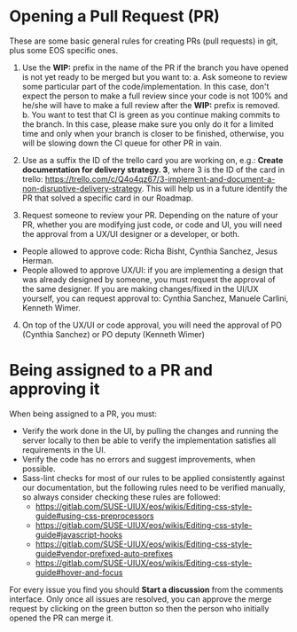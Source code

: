 # Opening a Pull Request (PR)

These are some basic general rules for creating PRs (pull requests) in git, plus some EOS specific ones.

1. Use the **WIP:** prefix in the name of the PR if the branch you have opened is not yet ready to be merged but you want to:
  a. Ask someone to review some particular part of the code/implementation. In this case, don't expect the person to make a full review since your code is not 100% and he/she will have to make a full review after the **WIP:** prefix is removed.
  b. You want to test that CI is green as you continue making commits to the branch. In this case, please make sure you only do it for a limited time and only when your branch is closer to be finished, otherwise, you will be slowing down the CI queue for other PR in vain.

2. Use as a suffix the ID of the trello card you are working on, e.g.: **Create documentation for delivery strategy. 3**, where 3 is the ID of the card in trello:  https://trello.com/c/Q4o4qz67/3-implement-and-document-a-non-disruptive-delivery-strategy. This will help us in a future identify the PR that solved a specific card in our Roadmap.

3. Request someone to review your PR. Depending on the nature of your PR, whether you are modifying just code, or code and UI, you will need the approval from a UX/UI designer or a developer, or both. 
  - People allowed to approve code: Richa Bisht, Cynthia Sanchez, Jesus Herman. 
  - People allowed to approve UX/UI: if you are implementing a design that was already designed by someone, you must request the approval of the same designer. If you are making changes/fixed in the UI/UX yourself, you can request approval to: Cynthia Sanchez, Manuele Carlini, Kenneth Wimer.

4. On top of the UX/UI or code approval, you will need the approval of PO (Cynthia Sanchez) or PO deputy (Kenneth Wimer)

# Being assigned to a PR and approving it

When being assigned to a PR, you must:
- Verify the work done in the UI, by pulling the changes and running the server locally to then be able to verify the implementation satisfies all requirements in the UI.
- Verify the code has no errors and suggest improvements, when possible.
- Sass-lint checks for most of our rules to be applied consistently against our documentation, but the following rules need to be verified manually, so always consider checking these rules are followed:
  - https://gitlab.com/SUSE-UIUX/eos/wikis/Editing-css-style-guide#using-css-preprocessors
  - https://gitlab.com/SUSE-UIUX/eos/wikis/Editing-css-style-guide#javascript-hooks
  - https://gitlab.com/SUSE-UIUX/eos/wikis/Editing-css-style-guide#vendor-prefixed-auto-prefixes
  - https://gitlab.com/SUSE-UIUX/eos/wikis/Editing-css-style-guide#hover-and-focus

For every issue you find you should **Start a discussion** from the comments interface.
Only once all issues are resolved, you can approve the merge request by clicking on the green button so then the person who initially opened the PR can merge it.